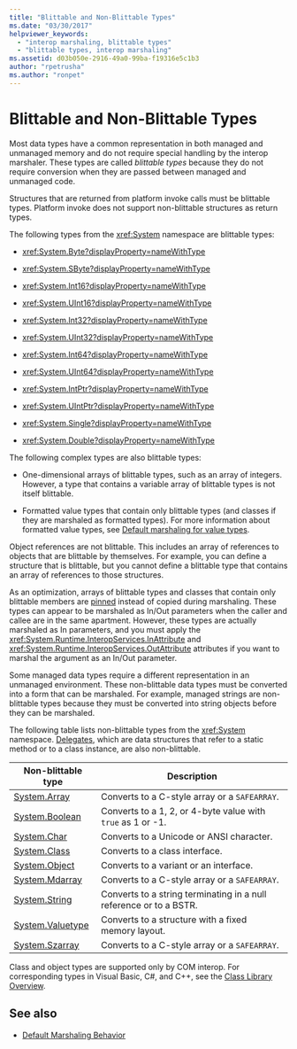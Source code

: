 ```yaml
---
title: "Blittable and Non-Blittable Types"
ms.date: "03/30/2017"
helpviewer_keywords: 
  - "interop marshaling, blittable types"
  - "blittable types, interop marshaling"
ms.assetid: d03b050e-2916-49a0-99ba-f19316e5c1b3
author: "rpetrusha"
ms.author: "ronpet"
---
```

# Blittable and Non-Blittable Types
Most data types have a common representation in both managed and unmanaged memory and do not require special handling by the interop marshaler. These types are called *blittable types* because they do not require conversion when they are passed between managed and unmanaged code.  
  
 Structures that are returned from platform invoke calls must be blittable types. Platform invoke does not support non-blittable structures as return types.  
  
 The following types from the <xref:System> namespace are blittable types:  
  
- <xref:System.Byte?displayProperty=nameWithType>  
  
- <xref:System.SByte?displayProperty=nameWithType>  
  
- <xref:System.Int16?displayProperty=nameWithType>  
  
- <xref:System.UInt16?displayProperty=nameWithType>  
  
- <xref:System.Int32?displayProperty=nameWithType>  
  
- <xref:System.UInt32?displayProperty=nameWithType>  
  
- <xref:System.Int64?displayProperty=nameWithType>  
  
- <xref:System.UInt64?displayProperty=nameWithType>  
  
- <xref:System.IntPtr?displayProperty=nameWithType>  
  
- <xref:System.UIntPtr?displayProperty=nameWithType>  
  
- <xref:System.Single?displayProperty=nameWithType>  
  
- <xref:System.Double?displayProperty=nameWithType>  
  
 The following complex types are also blittable types:  
  
- One-dimensional arrays of blittable types, such as an array of integers. However, a type that contains a variable array of blittable types is not itself blittable.  
  
- Formatted value types that contain only blittable types (and classes if they are marshaled as formatted types). For more information about formatted value types, see [Default marshaling for value types](default-marshaling-behavior.md#default-marshaling-for-value-types).  
  
 Object references are not blittable. This includes an array of references to objects that are blittable by themselves. For example, you can define a structure that is blittable, but you cannot define a blittable type that contains an array of references to those structures.  
  
 As an optimization, arrays of blittable types and classes that contain only blittable members are [pinned](copying-and-pinning.md) instead of copied during marshaling. These types can appear to be marshaled as In/Out parameters when the caller and callee are in the same apartment. However, these types are actually marshaled as In parameters, and you must apply the <xref:System.Runtime.InteropServices.InAttribute> and <xref:System.Runtime.InteropServices.OutAttribute> attributes if you want to marshal the argument as an In/Out parameter.  
  
 Some managed data types require a different representation in an unmanaged environment. These non-blittable data types must be converted into a form that can be marshaled. For example, managed strings are non-blittable types because they must be converted into string objects before they can be marshaled.  
  
 The following table lists non-blittable types from the <xref:System> namespace. [Delegates](default-marshaling-behavior.md#default-marshaling-for-delegates), which are data structures that refer to a static method or to a class instance, are also non-blittable.  
  
|Non-blittable type|Description|  
|-------------------------|-----------------|  
|[System.Array](default-marshaling-for-arrays.md)|Converts to a C-style array or a `SAFEARRAY`.|  
|[System.Boolean](https://docs.microsoft.com/previous-versions/dotnet/netframework-4.0/t2t3725f(v=vs.100))|Converts to a 1, 2, or 4-byte value with `true` as 1 or -1.|  
|[System.Char](https://docs.microsoft.com/previous-versions/dotnet/netframework-4.0/6tyybbf2(v=vs.100))|Converts to a Unicode or ANSI character.|  
|[System.Class](https://docs.microsoft.com/previous-versions/dotnet/netframework-4.0/s0968xy8(v=vs.100))|Converts to a class interface.|  
|[System.Object](default-marshaling-for-objects.md)|Converts to a variant or an interface.|  
|[System.Mdarray](default-marshaling-for-arrays.md)|Converts to a C-style array or a `SAFEARRAY`.|  
|[System.String](default-marshaling-for-strings.md)|Converts to a string terminating in a null reference or to a BSTR.|  
|[System.Valuetype](https://docs.microsoft.com/previous-versions/dotnet/netframework-4.0/0t2cwe11(v=vs.100))|Converts to a structure with a fixed memory layout.|  
|[System.Szarray](default-marshaling-for-arrays.md)|Converts to a C-style array or a `SAFEARRAY`.|  
  
 Class and object types are supported only by COM interop. For corresponding types in Visual Basic, C#, and C++, see the [Class Library Overview](../../standard/class-library-overview.md).  
  
## See also

- [Default Marshaling Behavior](default-marshaling-behavior.md)
